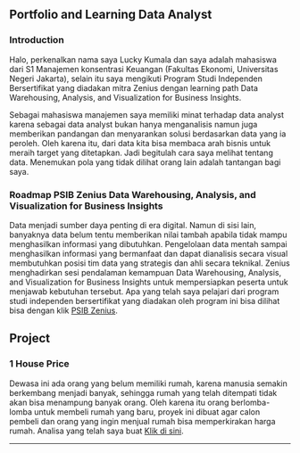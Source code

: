 ## Portfolio and Learning Data Analyst

### Introduction

Halo, perkenalkan nama saya Lucky Kumala dan saya adalah mahasiswa dari S1 Manajemen konsentrasi Keuangan (Fakultas Ekonomi, Universitas Negeri Jakarta), selain itu saya mengikuti Program Studi Independen Bersertifikat yang diadakan mitra Zenius dengan learning path Data Warehousing, Analysis, and Visualization for Business Insights.

Sebagai mahasiswa manajemen saya memiliki minat terhadap data analyst karena sebagai data analyst bukan hanya menganalisis namun juga memberikan pandangan dan menyarankan solusi berdasarkan data yang ia peroleh. Oleh karena itu, dari data kita bisa membaca arah bisnis untuk meraih target yang ditetapkan. Jadi begitulah cara saya melihat tentang data. Menemukan pola yang tidak dilihat orang lain adalah tantangan bagi saya.

### Roadmap PSIB Zenius Data Warehousing, Analysis, and Visualization for Business Insights
Data menjadi sumber daya penting di era digital. Namun di sisi lain, banyaknya data belum tentu memberikan nilai tambah apabila tidak mampu menghasilkan informasi yang dibutuhkan. Pengelolaan data mentah sampai menghasilkan informasi yang bermanfaat dan dapat dianalisis secara visual membutuhkan posisi tim data yang strategis dan ahli secara teknikal. Zenius menghadirkan sesi pendalaman kemampuan Data Warehousing, Analysis, and Visualization for Business Insights untuk mempersiapkan peserta untuk menjawab kebutuhan tersebut.
Apa yang telah saya pelajari dari program studi independen bersertifikat yang diadakan oleh program ini bisa dilihat bisa dengan klik [PSIB Zenius](https://github.com/luckykumala/luckykumala_DA.github.io/blob/master/PSIB%20Zenius.md).

## Project
### 1 House Price
Dewasa ini ada orang yang belum memiliki rumah, karena manusia semakin berkembang menjadi banyak, sehingga rumah yang telah ditempati tidak akan bisa menampung banyak orang. Oleh karena itu orang berlomba-lomba untuk membeli rumah yang baru, proyek ini dibuat agar calon pembeli dan orang yang ingin menjual rumah bisa memperkirakan harga rumah. Analisa yang telah saya buat [Klik di sini](https://github.com/luckykumala/luckykumala_DA.github.io/blob/master/PSIB%20Zenius/Projects/Project%20Analisa%20Harga%20Rumah.ipynb).
___
